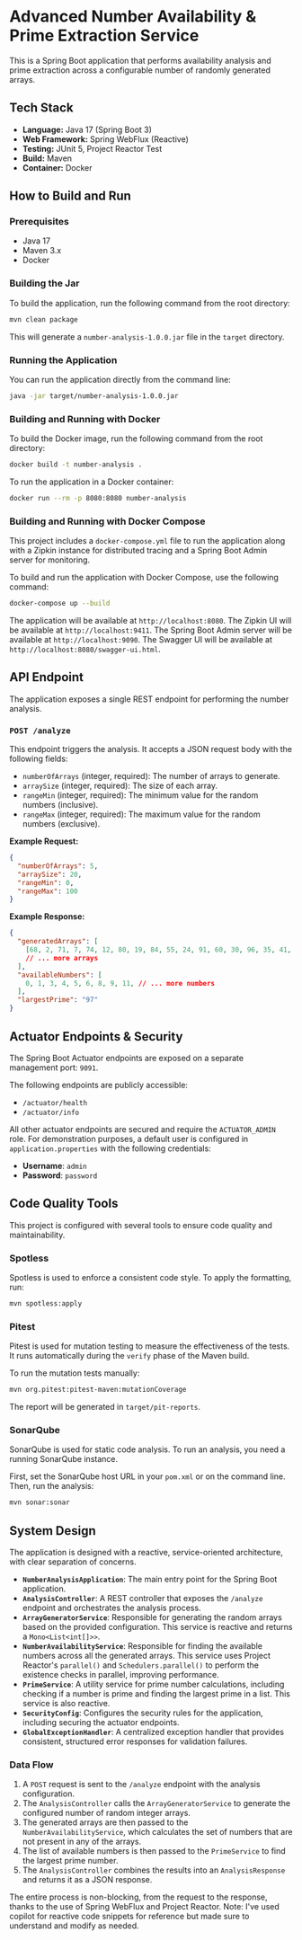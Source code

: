 # Advanced Number Availability & Prime Extraction Service

This is a Spring Boot application that performs availability analysis and prime extraction across a configurable number of randomly generated arrays.

## Tech Stack

- **Language:** Java 17 (Spring Boot 3)
- **Web Framework:** Spring WebFlux (Reactive)
- **Testing:** JUnit 5, Project Reactor Test
- **Build:** Maven
- **Container:** Docker

## How to Build and Run

### Prerequisites

- Java 17
- Maven 3.x
- Docker

### Building the Jar

To build the application, run the following command from the root directory:

```bash
mvn clean package
```

This will generate a `number-analysis-1.0.0.jar` file in the `target` directory.

### Running the Application

You can run the application directly from the command line:

```bash
java -jar target/number-analysis-1.0.0.jar
```

### Building and Running with Docker

To build the Docker image, run the following command from the root directory:

```bash
docker build -t number-analysis .
```

To run the application in a Docker container:

```bash
docker run --rm -p 8080:8080 number-analysis
```

### Building and Running with Docker Compose

This project includes a `docker-compose.yml` file to run the application along with a Zipkin instance for distributed tracing and a Spring Boot Admin server for monitoring.

To build and run the application with Docker Compose, use the following command:

```bash
docker-compose up --build
```

The application will be available at `http://localhost:8080`.
The Zipkin UI will be available at `http://localhost:9411`.
The Spring Boot Admin server will be available at `http://localhost:9090`.
The Swagger UI will be available at `http://localhost:8080/swagger-ui.html`.

## API Endpoint

The application exposes a single REST endpoint for performing the number analysis.

### `POST /analyze`

This endpoint triggers the analysis. It accepts a JSON request body with the following fields:

- `numberOfArrays` (integer, required): The number of arrays to generate.
- `arraySize` (integer, required): The size of each array.
- `rangeMin` (integer, required): The minimum value for the random numbers (inclusive).
- `rangeMax` (integer, required): The maximum value for the random numbers (exclusive).

**Example Request:**

```json
{
  "numberOfArrays": 5,
  "arraySize": 20,
  "rangeMin": 0,
  "rangeMax": 100
}
```

**Example Response:**

```json
{
  "generatedArrays": [
    [68, 2, 71, 7, 74, 12, 80, 19, 84, 55, 24, 91, 60, 30, 96, 35, 41, 10, 46, 50],
    // ... more arrays
  ],
  "availableNumbers": [
    0, 1, 3, 4, 5, 6, 8, 9, 11, // ... more numbers
  ],
  "largestPrime": "97"
}
```

## Actuator Endpoints & Security

The Spring Boot Actuator endpoints are exposed on a separate management port: `9091`.

The following endpoints are publicly accessible:
- `/actuator/health`
- `/actuator/info`

All other actuator endpoints are secured and require the `ACTUATOR_ADMIN` role. For demonstration purposes, a default user is configured in `application.properties` with the following credentials:
- **Username**: `admin`
- **Password**: `password`

## Code Quality Tools

This project is configured with several tools to ensure code quality and maintainability.

### Spotless

Spotless is used to enforce a consistent code style. To apply the formatting, run:

```bash
mvn spotless:apply
```

### Pitest

Pitest is used for mutation testing to measure the effectiveness of the tests. It runs automatically during the `verify` phase of the Maven build.

To run the mutation tests manually:

```bash
mvn org.pitest:pitest-maven:mutationCoverage
```

The report will be generated in `target/pit-reports`.

### SonarQube

SonarQube is used for static code analysis. To run an analysis, you need a running SonarQube instance.

First, set the SonarQube host URL in your `pom.xml` or on the command line. Then, run the analysis:

```bash
mvn sonar:sonar
```

## System Design

The application is designed with a reactive, service-oriented architecture, with clear separation of concerns.

- **`NumberAnalysisApplication`**: The main entry point for the Spring Boot application.
- **`AnalysisController`**: A REST controller that exposes the `/analyze` endpoint and orchestrates the analysis process.
- **`ArrayGeneratorService`**: Responsible for generating the random arrays based on the provided configuration. This service is reactive and returns a `Mono<List<int[]>>`.
- **`NumberAvailabilityService`**: Responsible for finding the available numbers across all the generated arrays. This service uses Project Reactor's `parallel()` and `Schedulers.parallel()` to perform the existence checks in parallel, improving performance.
- **`PrimeService`**: A utility service for prime number calculations, including checking if a number is prime and finding the largest prime in a list. This service is also reactive.
- **`SecurityConfig`**: Configures the security rules for the application, including securing the actuator endpoints.
- **`GlobalExceptionHandler`**: A centralized exception handler that provides consistent, structured error responses for validation failures.

### Data Flow

1. A `POST` request is sent to the `/analyze` endpoint with the analysis configuration.
2. The `AnalysisController` calls the `ArrayGeneratorService` to generate the configured number of random integer arrays.
3. The generated arrays are then passed to the `NumberAvailabilityService`, which calculates the set of numbers that are not present in any of the arrays.
4. The list of available numbers is then passed to the `PrimeService` to find the largest prime number.
5. The `AnalysisController` combines the results into an `AnalysisResponse` and returns it as a JSON response.

The entire process is non-blocking, from the request to the response, thanks to the use of Spring WebFlux and Project Reactor.
Note: I've used copilot for reactive code snippets for reference but made sure to understand and modify as needed. 
 
 